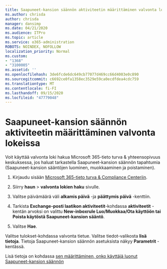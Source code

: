 ```yaml
---
title: Saapuneet-kansion säännön aktiviteetin määrittäminen valvonta lokeissa
ms.author: chrisda
author: chrisda
manager: dansimp
ms.date: 04/21/2020
ms.audience: ITPro
ms.topic: article
ms.service: o365-administration
ROBOTS: NOINDEX, NOFOLLOW
localization_priority: Normal
ms.custom:
- "1368"
- "3100005"
ms.assetid: ''
ms.openlocfilehash: 3de6fcde6dc649cb77077d469cc66d4003e0c890
ms.sourcegitcommit: c6692ce0fa1358ec3529e59ca0ecdfdea4cdc759
ms.translationtype: MT
ms.contentlocale: fi-FI
ms.lasthandoff: 09/15/2020
ms.locfileid: "47779048"
---
```

# <a name="identify-inbox-rule-activity-in-audit-logs"></a>Saapuneet-kansion säännön aktiviteetin määrittäminen valvonta lokeissa

Voit käyttää valvonta loki hakua Microsoft 365-tieto turva & yhteensopivuus keskuksessa, jos haluat tarkastella Saapuneet-kansion säännön tapahtumia (Saapuneet-kansion sääntöjen luominen, muokkaaminen ja poistaminen).

1. Kirjaudu sisään [Microsoft 365-tieto turva & Compliance Centeriin](https://protection.office.com/).

2. Siirry **haun**  >  **valvonta lokien haku** sivulle.

3. Valitse päivämäärä väli **alkamis päivä** -ja **päättymis päivä** -kenttiin.

4. Tarkista **Exchange-posti laatikon aktiviteetit**-kohdassa **aktiviteetit** -kentän arvoksi on valittu **New-inboxrule Luo/Muokkaa/Ota käyttöön tai Poista käytöstä Saapuneet-kansion sääntö**.

5. Valitse **Hae**.

Valitse tulokset-kohdassa valvonta tietue. Valitse tiedot-valikosta **lisä tietoja**. Tietoja Saapuneet-kansion säännön asetuksista näkyy **Parametrit** -kentässä.

Lisä tietoja on kohdassa [sen määrittäminen, onko käyttäjä luonut Saapuneet-kansion säännön](https://docs.microsoft.com//office365/securitycompliance/auditing-troubleshooting-scenarios#determining-if-a-user-created-an-inbox-rule)
